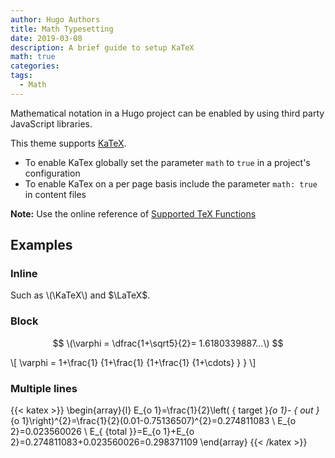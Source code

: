 ```yaml
---
author: Hugo Authors
title: Math Typesetting
date: 2019-03-08
description: A brief guide to setup KaTeX
math: true
categories:
tags:
  - Math
---
```


Mathematical notation in a Hugo project can be enabled by using third party JavaScript libraries.
<!--more-->

This theme supports [KaTeX](https://katex.org/).

- To enable KaTex globally set the parameter `math` to `true` in a project's configuration
- To enable KaTex on a per page basis include the parameter `math: true` in content files

**Note:** Use the online reference of [Supported TeX Functions](https://katex.org/docs/supported.html)

## Examples

### Inline

Such as \\(\KaTeX\\) and $\LaTeX$.

### Block

$$
  \(\varphi = \dfrac{1+\sqrt5}{2}= 1.6180339887…\)
$$

\\[
  \varphi = 1+\frac{1} {1+\frac{1} {1+\frac{1} {1+\cdots} } } 
\\]

### Multiple lines

{{< katex >}}
  \begin{array}{l}
  E_{o 1}=\frac{1}{2}\left( { target }_{o 1}- { out }_{o 1}\right)^{2}=\frac{1}{2}(0.01-0.75136507)^{2}=0.274811083 \\
  E_{o 2}=0.023560026 \\
  E_{ {total }}=E_{o 1}+E_{o 2}=0.274811083+0.023560026=0.298371109
  \end{array}
{{< /katex >}}
